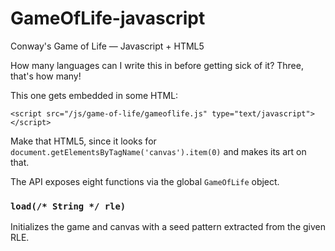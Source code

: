 GameOfLife-javascript
=====================

Conway's Game of Life — Javascript + HTML5

How many languages can I write this in before getting sick of it? Three, that's how many!

This one gets embedded in some HTML:

    <script src="/js/game-of-life/gameoflife.js" type="text/javascript"></script>

Make that HTML5, since it looks for `document.getElementsByTagName('canvas').item(0)` and makes its art on that.

The API exposes eight functions via the global `GameOfLife` object.

### `load(/* String */ rle)`

Initializes the game and canvas with a seed pattern extracted from the given RLE.
